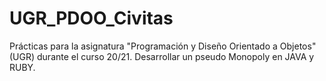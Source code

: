 # UGR_PDOO_Civitas
Prácticas para la asignatura "Programación y Diseño Orientado a Objetos"(UGR) durante el curso 20/21. Desarrollar un pseudo Monopoly en JAVA y RUBY.
